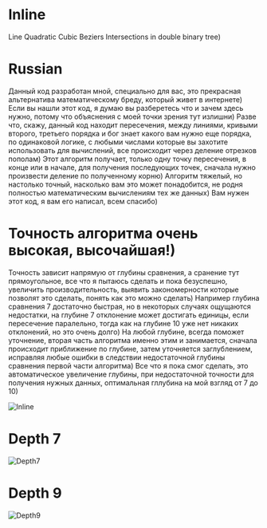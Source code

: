 # Inline
Line Quadratic Cubic Beziers Intersections in double binary tree)

# Russian
Данный код разработан мной, специально для вас, это прекрасная альтернатива математическому бреду, который живет в интернете) Если вы нашли этот код, я думаю вы разберетесь что и зачем здесь нужно, потому что объяснения с моей точки зрения тут излишни) Разве что, скажу, данный код находит пересечения, между линиями, кривыми второго, третьего порядка и бог знает какого вам нужно еще порядка, по одинаковой логике, с любыми числами которые вы захотите использовать для вычислений, все происходит через деление отрезков пополам) Этот алгоритм получает, только одну точку пересечения, в конце или в начале, для получения последующих точек, сначала нужно произвести деление по полученному корню) Алгоритм тяжелый, но настолько точный, насколько вам это может понадобится, не родня полностью математическим вычислениям тех же данных) Вам нужен этот код, я вам его написал, всем спасибо)

# Точность алгоритма очень высокая, высочайшая!)
Точность зависит напрямую от глубины сравнения, а сранение тут прямоугольное, все что я пытаюсь сделать и пока безуспешно, увеличить производительность, выявить закономерности которые позволят это сделать, понять как это можно сделать) Например глубина сравнения 7 достаточно быстрая, но в некоторых случаях ощущаются недостатки, на глубине 7 отклонение может достигать единицы, если пересечение паралельно, тогда как на глубине 10 уже нет никаких отклонений, но это очень долго) На любой глубине, всегда поможет уточнение, вторая часть алгоритма именно этим и занимается, сначала происходит приближение по глубине, затем уточняется заглублением, исправляя любые ошибки в следствии недостаточной глубины сравнения первой части алгоритма) Все что я пока смог сделать, это автоматическое увеличение глубины, при недостаточной точности для получения нужных данных, оптимальная гллубина на мой взгляд от 7 до 10)

![Inline](https://user-images.githubusercontent.com/68204631/115240735-b9a08280-a128-11eb-9ee2-f2bc25cd79ee.png)

# Depth 7
![Depth7](https://user-images.githubusercontent.com/68204631/116624874-63fe7e00-a951-11eb-8aff-50422b152fa6.png)
# Depth 9
![Depth9](https://user-images.githubusercontent.com/68204631/116624894-695bc880-a951-11eb-8333-355af7745fbe.png)
